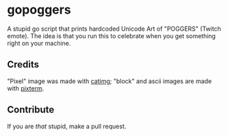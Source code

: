 # gopoggers
A stupid go script that prints hardcoded Unicode Art of "POGGERS" (Twitch emote). The idea is that you run this to celebrate when you get something right on your machine.

## Credits
"Pixel" image was made with [catimg]; "block" and ascii images are made with [pixterm].

[catimg]: https://github.com/posva/catimg
[pixterm]: https://github.com/eliukblau/pixterm

## Contribute
If you are *that* stupid, make a pull request.
